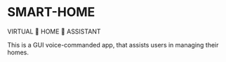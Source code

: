 # SMART-HOME
VIRTUAL 🏡 HOME 🤖 ASSISTANT

This is a GUI voice-commanded app, that assists users in managing their homes.
